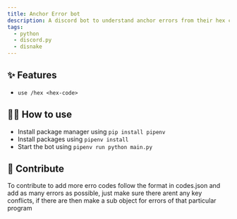 ```yaml
---
title: Anchor Error bot
description: A discord bot to understand anchor errors from their hex codes
tags:
  - python
  - discord.py
  - disnake
---
```


<!-- # Discord.py Example

This example starts a Discord bot using [discord.py](https://discordpy.readthedocs.io/en/stable/).

[![Deploy on Railway](https://railway.app/button.svg)](https://railway.app/new/template?template=https%3A%2F%2Fgithub.com%2Frailwayapp%2Fexamples%2Ftree%2Fmaster%2Fexamples%2Fdiscord-py&envs=DISCORD_TOKEN&DISCORD_TOKENDesc=Token+of+the+Discord+account+used) -->

## ✨ Features

- `use /hex <hex-code>`

## 💁‍♀️ How to use

- Install package manager using `pip install pipenv`
- Install packages using `pipenv install`
- Start the bot using `pipenv run python main.py`

## 📝 Contribute

  To contribute to add more erro codes follow the format in codes.json and add as many errors as possible, just make sure there  arent any key conflicts, if there are then make a sub object for errors of that particular program
